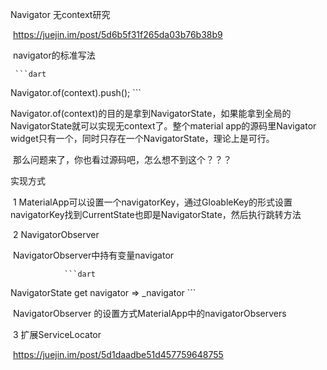  Navigator 无context研究

​    https://juejin.im/post/5d6b5f31f265da03b76b38b9

​     navigator的标准写法

     ```dart
Navigator.of(context).push();
     ```

​     Navigator.of(context)的目的是拿到NavigatorState，如果能拿到全局的NavigatorState就可以实现无context了。整个material app的源码里Navigator widget只有一个，同时只存在一个NavigatorState，理论上是可行。

​    那么问题来了，你也看过源码吧，怎么想不到这个？？？

  实现方式

​       1   MaterialApp可以设置一个navigatorKey，通过GloableKey的形式设置navigatorKey找到CurrentState也即是NavigatorState，然后执行跳转方法

​       2  NavigatorObserver

​           NavigatorObserver中持有变量navigator

                ```dart
NavigatorState get navigator => _navigator
                ```

​           NavigatorObserver 的设置方式MaterialApp中的navigatorObservers

​       3  扩展ServiceLocator

​           https://juejin.im/post/5d1daadbe51d457759648755